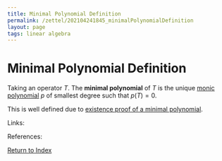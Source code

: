 ```yaml
---
title: Minimal Polynomial Definition
permalink: /zettel/202104241845_minimalPolynomialDefinition
layout: page
tags: linear algebra
---
```

# Minimal Polynomial Definition

Taking an operator $T$. The **minimal polynomial** of $T$ is the unique [monic polynomial](202104241842_monicPolynomialDefinition) 
$p$ of smallest degree such that $p(T) = 0$.

This is well defined due to [existence proof of a minimal polynomial](202104241849_existenceMinimalPolynomial).

Links: 

References: 

[Return to Index](index)
